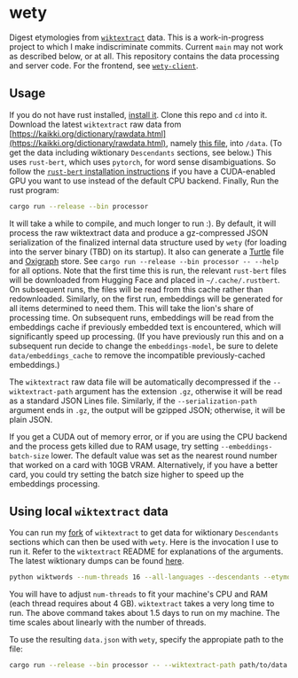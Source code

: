 # wety
Digest etymologies from [`wiktextract`](https://github.com/tatuylonen/wiktextract) data. This is a work-in-progress project to which I make indiscriminate commits. Current `main` may not work as described below, or at all. This repository contains the data processing and server code. For the frontend, see [`wety-client`](https://github.com/jmviz/wety-client).

## Usage
If you do not have rust installed, [install it](https://www.rust-lang.org/tools/install). Clone this repo and `cd` into it. Download the latest `wiktextract` raw data from [https://kaikki.org/dictionary/rawdata.html](https://kaikki.org/dictionary/rawdata.html), namely [this file](https://kaikki.org/dictionary/raw-wiktextract-data.json.gz), into `/data`. (To get the data including wiktionary `Descendants` sections, see below.) This uses `rust-bert`, which uses `pytorch`, for word sense disambiguations. So follow the [`rust-bert` installation instructions](https://github.com/guillaume-be/rust-bert#manual-installation-recommended) if you have a CUDA-enabled GPU you want to use instead of the default CPU backend. Finally, Run the rust program:

```bash
cargo run --release --bin processor
```

It will take a while to compile, and much longer to run :). By default, it will process the raw wiktextract data and produce a gz-compressed JSON serialization of the finalized internal data structure used by `wety` (for loading into the server binary (TBD) on its startup). It also can generate a [Turtle](https://www.w3.org/TR/turtle/) file and [Oxigraph](https://github.com/oxigraph/oxigraph) store. See `cargo run --release --bin processor -- --help` for all options. Note that the first time this is run, the relevant `rust-bert` files will be downloaded from Hugging Face and placed in `~/.cache/.rustbert`. On subsequent runs, the files will be read from this cache rather than redownloaded. Similarly, on the first run, embeddings will be generated for all items determined to need them. This will take the lion's share of processing time. On subsequent runs, embeddings will be read from the embeddings cache if previously embedded text is encountered, which will significantly speed up processing. (If you have previously run this and on a subsequent run decide to change the `embeddings-model`, be sure to delete `data/embeddings_cache` to remove the incompatible previously-cached embeddings.)

The `wiktextract` raw data file will be automatically decompressed if the `--wiktextract-path` argument has the extension `.gz`, otherwise it will be read as a standard JSON Lines file. Similarly, if the `--serialization-path` argument ends in `.gz`, the output will be gzipped JSON; otherwise, it will be plain JSON.

If you get a CUDA out of memory error, or if you are using the CPU backend and the process gets killed due to RAM usage, try setting `--embeddings-batch-size` lower. The default value was set as the nearest round number that worked on a card with 10GB VRAM. Alternatively, if you have a better card, you could try setting the batch size higher to speed up the embeddings processing. 

## Using local `wiktextract` data
You can run my [fork](https://github.com/jmviz/wiktextract/tree/descendants) of `wiktextract` to get data for wiktionary `Descendants` sections which can then be used with `wety`. Here is the invocation I use to run it. Refer to the `wiktextract` README for explanations of the arguments. The latest wiktionary dumps can be found [here](https://dumps.wikimedia.org/enwiktionary/).

```bash
python wiktwords --num-threads 16 --all-languages --descendants --etymologies --redirects --cache ../wiktextract_data/cache --pages-dir ../wiktextract_data/pages --out ../wiktextract_data/data.json ../wiktextract_data/enwiktionary-20230401-pages-articles.xml.bz2
```

You will have to adjust `num-threads` to fit your machine's CPU and RAM (each thread requires about 4 GB). `wiktextract` takes a very long time to run. The above command takes about 1.5 days to run on my machine. The time scales about linearly with the number of threads. 

To use the resulting `data.json` with `wety`, specify the appropiate path to the file:

```bash
cargo run --release --bin processor -- --wiktextract-path path/to/data.json
```